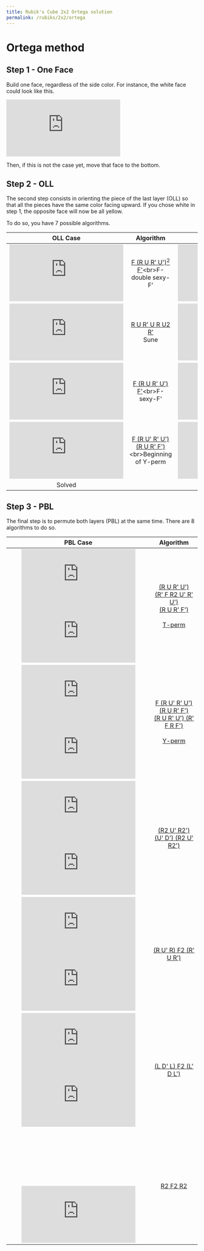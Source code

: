 ```yaml
---
title: Rubik's Cube 2x2 Ortega solution
permalink: /rubiks/2x2/ortega
---
```


# Ortega method

## Step 1 - One Face

Build one face, regardless of the side color.
For instance, the white face could look like this.

![ortega_step1](https://cube.rider.biz/visualcube.php?fmt=svg&size=150&co=50&pzl=2&stage=fl&case=(RUF2R2UFR2FU2R%27)%20(RF%27U%27L%27U%27L%27B%27U%27B))

Then, if this is not the case yet, move that face to the bottom.

## Step 2 - OLL

The second step consists in orienting the piece of the last layer (OLL)
so that all the pieces have the same color facing upward.
If you chose white in step 1, the opposite face will now be all yellow.

To do so, you have 7 possible algorithms.

| OLL Case  | Algorithm  | OLL Case  | Algorithm  |
| :-------: | :--------: | :-------: | :--------: |
| [![F (R U R' U') (R U R' U') F'](https://cube.rider.biz/visualcube.php?fmt=svg&size=150&pzl=2&stage=oll&view=plan&case=F(RUR%27U%27)(RUR%27U%27)F%27)](https://alg.cubing.net/?setup=x2&view=playback&puzzle=2x2x2&type=alg&alg=F_(R_U_R-_U-)2_F-) | [F (R U R' U')<sup>2</sup> F'](https://alg.cubing.net/?setup=x2&view=playback&puzzle=2x2x2&type=alg&alg=F_(R_U_R-_U-)2_F-)<br>F-double sexy-F' | [![R2' U2' R U2' R2](https://cube.rider.biz/visualcube.php?fmt=svg&size=150&pzl=2&stage=oll&view=plan&case=R2%27U2%27RU2%27R2)](https://alg.cubing.net/?setup=x2&view=playback&puzzle=2x2x2&type=alg&alg=R2-_U2-_R_U2-_R2) | [R2' U2' R U2' R2](https://alg.cubing.net/?setup=x2&view=playback&puzzle=2x2x2&type=alg&alg=R2-_U2-_R_U2-_R2) |
| [![R U R' U R U2 R'](https://cube.rider.biz/visualcube.php?fmt=svg&size=150&pzl=2&stage=oll&view=plan&case=RUR%27URU2R%27)](https://alg.cubing.net/?setup=x2&view=playback&puzzle=2x2x2&type=alg&alg=R_U_R-_U_R_U2_R-) | [R U R' U R U2 R'](https://alg.cubing.net/?setup=x2&view=playback&puzzle=2x2x2&type=alg&alg=R_U_R-_U_R_U2_R-)<br>Sune | [![R U2 R' U' R U' R'](https://cube.rider.biz/visualcube.php?fmt=svg&size=150&pzl=2&stage=oll&view=plan&case=RU2R%27U%27RU%27R%27)](https://alg.cubing.net/?setup=x2&view=playback&puzzle=2x2x2&type=alg&alg=R_U2_R-_U-_R_U-_R-) | [R U2 R' U' R U' R'](https://alg.cubing.net/?setup=x2&view=playback&puzzle=2x2x2&type=alg&alg=R_U2_R-_U-_R_U-_R-)<br>Anti-Sune |
| [![F (R U R' U') F'](https://cube.rider.biz/visualcube.php?fmt=svg&size=150&pzl=2&stage=oll&view=plan&case=FRUR%27U%27F%27)](https://alg.cubing.net/?setup=x2&view=playback&puzzle=2x2x2&type=alg&alg=F_(R_U_R-_U-)_F-)  |  [F (R U R' U') F'](https://alg.cubing.net/?setup=x2&view=playback&puzzle=2x2x2&type=alg&alg=F_(R_U_R-_U-)_F-)<br>F-sexy-F'  | [![(R U R' U')(R' F R F')](https://cube.rider.biz/visualcube.php?fmt=svg&size=150&pzl=2&stage=oll&view=plan&case=RUR%27U%27R%27FRF%27)](https://alg.cubing.net/?setup=x2&view=playback&puzzle=2x2x2&type=alg&alg=(R_U_R-_U-)_(R-_F_R_F-)) | [(R U R' U') (R' F R F')](https://alg.cubing.net/?setup=x2&view=playback&puzzle=2x2x2&type=alg&alg=(R_U_R-_U-)_(R-_F_R_F-))<br>Sexy + sledge-hammer |
| [![F (R U' R' U') (R U R' F')](https://cube.rider.biz/visualcube.php?fmt=svg&size=150&pzl=2&stage=oll&view=plan&case=FRU%27R%27U%27RUR%27F%27)](https://alg.cubing.net/?setup=x2&view=playback&puzzle=2x2x2&type=alg&alg=F_(R_U-_R-_U-)_(R_U_R-_F-)) | [F (R U' R' U') (R U R' F')](https://alg.cubing.net/?setup=x2&view=playback&puzzle=2x2x2&type=alg&alg=F_(R_U-_R-_U-)_(R_U_R-_F-))<br>Beginning of Y-perm | ![solved](https://cube.rider.biz/visualcube.php?fmt=svg&size=150&pzl=2&stage=oll&view=plan&case=)
 | Solved |

## Step 3 - PBL

The final step is to permute both layers (PBL) at the same time. There are 8 algorithms to do so.

| PBL Case  | Algorithm  |
| :-------: | :--------: |
| [![T-perm](https://cube.rider.biz/visualcube.php?fmt=svg&size=150&pzl=2&case=(RUR%27U%27)(R%27FR2U%27R%27U%27)(RUR%27F%27)&arw=U1U3,U3U1)![T-perm](https://cube.rider.biz/visualcube.php?fmt=svg&size=150&pzl=2&r=y45x25&case=(RUR%27U%27)(R%27FR2U%27R%27U%27)(RUR%27F%27))](https://alg.cubing.net/?setup=x2&view=playback&puzzle=2x2x2&type=alg&alg=(R_U_R-_U-)_(R-_F_R2_U-_R-_U-)_(R_U_R-_F-)) | [(R U R' U')<br>(R' F R2 U' R' U')<br>(R U R' F')<br><br>T-perm](https://alg.cubing.net/?setup=x2&view=playback&puzzle=2x2x2&type=alg&alg=(R_U_R-_U-)_(R-_F_R2_U-_R-_U-)_(R_U_R-_F-)) |
| [![Y-perm](https://cube.rider.biz/visualcube.php?fmt=svg&size=150&pzl=2&case=F(RU%27R%27U%27)(RUR%27F%27)(RUR%27U%27)(R%27FRF%27)&arw=U0U3,U3U0)![Y-perm](https://cube.rider.biz/visualcube.php?fmt=svg&size=150&pzl=2&r=y45x25&case=F(RU%27R%27U%27)(RUR%27F%27)(RUR%27U%27)(R%27FRF%27))](https://alg.cubing.net/?setup=x2&view=playback&puzzle=2x2x2&type=alg&alg=F_(R_U-_R-_U-)_(R_U_R-_F-)_(R_U_R-_U-)_(R-_F_R_F-)) | [F (R U' R' U') (R U R' F')<br>(R U R' U') (R' F R F')<br><br>Y-perm](https://alg.cubing.net/?setup=x2&view=playback&puzzle=2x2x2&type=alg&alg=F_(R_U-_R-_U-)_(R_U_R-_F-)_(R_U_R-_U-)_(R-_F_R_F-)) |
| [![(R2 U' R2') (U' D') (R2 U' R2')](https://cube.rider.biz/visualcube.php?fmt=svg&size=150&pzl=2&case=(R2U%27R2%27)(U%27D%27)(R2U%27R2%27)&arw=U2U3,U3U2)![(R2 U' R2') (U' D') (R2 U' R2')](https://cube.rider.biz/visualcube.php?fmt=svg&size=150&pzl=2&r=y45x25&case=(R2U%27R2%27)(U%27D%27)(R2U%27R2%27)&arw=D0D1,D1D0)](https://alg.cubing.net/?setup=x2&view=playback&puzzle=2x2x2&type=alg&alg=(R2_U-_R2-)_(U-_D-)_(R2_U-_R2-)) | [(R2 U' R2') (U' D') (R2 U' R2')](https://alg.cubing.net/?setup=x2&view=playback&puzzle=2x2x2&type=alg&alg=(R2_U-_R2-)_(U-_D-)_(R2_U-_R2-)) |
| [![(R U' R) F2 (R' U R')](https://cube.rider.biz/visualcube.php?fmt=svg&size=150&pzl=2&case=(RU%27R)F2(R%27UR%27)&arw=U0U1,U1U0)![(R U' R) F2 (R' U R')](https://cube.rider.biz/visualcube.php?fmt=svg&size=150&pzl=2&r=y45x25&case=(RU%27R)F2(R%27UR%27)&arw=D0D3,D3D0)](https://alg.cubing.net/?setup=x2&view=playback&puzzle=2x2x2&type=alg&alg=(R_U-_R)_F2_(R-_U_R-)) | [(R U' R) F2 (R' U R')](https://alg.cubing.net/?setup=x2&view=playback&puzzle=2x2x2&type=alg&alg=(R_U-_R)_F2_(R-_U_R-)) |
| [![(L D' L) F2 (L' D L')](https://cube.rider.biz/visualcube.php?fmt=svg&size=150&pzl=2&case=(LD%27L)F2(L%27DL%27)&arw=U0U3,U3U0)![(L D' L) F2 (L' D L')](https://cube.rider.biz/visualcube.php?fmt=svg&size=150&pzl=2&r=y45x25&case=(LD%27L)F2(L%27DL%27)&arw=D2D3,D3D2)](https://alg.cubing.net/?setup=x2&view=playback&puzzle=2x2x2&type=alg&alg=(L_D-_L)_F2_(L-_D_L-)) | [(L D' L) F2 (L' D L')](https://alg.cubing.net/?setup=x2&view=playback&puzzle=2x2x2&type=alg&alg=(L_D-_L)_F2_(L-_D_L-)) |
| [![R2 F2 R2](https://cube.rider.biz/visualcube.php?fmt=svg&size=150&pzl=2&case=R2F2R2&arw=U0U3,U3U0)![R2 F2 R2](https://cube.rider.biz/visualcube.php?fmt=svg&size=150&pzl=2&r=y45x25&case=R2F2R2&arw=D1D2,D2D1)](https://alg.cubing.net/?setup=x2&view=playback&puzzle=2x2x2&type=alg&alg=R2_F2_R2) | [R2 F2 R2](https://alg.cubing.net/?setup=x2&view=playback&puzzle=2x2x2&type=alg&alg=R2_F2_R2) |
